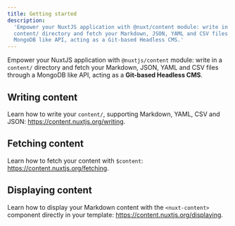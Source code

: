 ```yaml
---
title: Getting started
description:
  'Empower your NuxtJS application with @nuxt/content module: write in a
  content/ directory and fetch your Markdown, JSON, YAML and CSV files through a
  MongoDB like API, acting as a Git-based Headless CMS.'
---
```


Empower your NuxtJS application with `@nuxtjs/content` module: write in a
`content/` directory and fetch your Markdown, JSON, YAML and CSV files through a
MongoDB like API, acting as a **Git-based Headless CMS**.

## Writing content

Learn how to write your `content/`, supporting Markdown, YAML, CSV and JSON:
https://content.nuxtjs.org/writing.

## Fetching content

Learn how to fetch your content with `$content`:
https://content.nuxtjs.org/fetching.

## Displaying content

Learn how to display your Markdown content with the `<nuxt-content>` component
directly in your template: https://content.nuxtjs.org/displaying.
